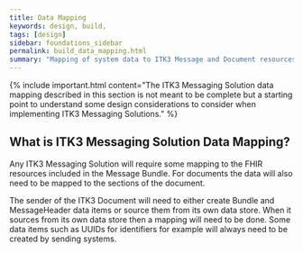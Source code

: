 ```yaml
---
title: Data Mapping
keywords: design, build,
tags: [design]
sidebar: foundations_sidebar
permalink: build_data_mapping.html
summary: "Mapping of system data to ITK3 Message and Document resources"
---
```


{% include important.html content="The ITK3 Messaging Solution data mapping described in this section is not meant to be complete but a starting point to understand some design considerations to consider when implementing ITK3 Messaging Solutions." %}

## What is ITK3 Messaging Solution Data Mapping? ##


Any ITK3 Messaging Solution will require some mapping to the FHIR resources included in the Message Bundle. For documents the data will also need to be mapped to the sections of the document.

The sender of the ITK3 Document will need to either create Bundle and MessageHeader data items or source them from its own data store. When it sources from its own data store then a mapping will need to be done. Some data items such as UUIDs for identifiers for example will always need to be created by sending systems. 




